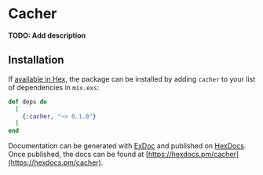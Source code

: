 # Cacher

**TODO: Add description**

## Installation

If [available in Hex](https://hex.pm/docs/publish), the package can be installed
by adding `cacher` to your list of dependencies in `mix.exs`:

```elixir
def deps do
  [
    {:cacher, "~> 0.1.0"}
  ]
end
```

Documentation can be generated with [ExDoc](https://github.com/elixir-lang/ex_doc)
and published on [HexDocs](https://hexdocs.pm). Once published, the docs can
be found at [https://hexdocs.pm/cacher](https://hexdocs.pm/cacher).


